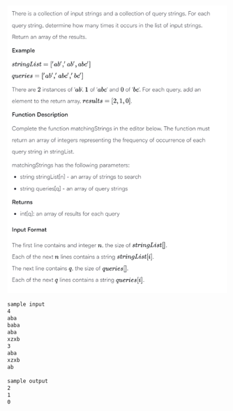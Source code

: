 ![Problem](./problem.png)

```
sample input
4
aba
baba
aba
xzxb
3
aba
xzxb
ab

sample output
2
1
0

```
